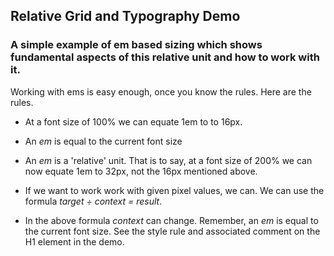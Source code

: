 ## Relative Grid and Typography Demo

### A simple example of em based sizing which shows fundamental aspects of this relative unit and how to work with it. 

Working with ems is easy enough, once you know the rules. Here are the rules.

* At a font size of 100% we can equate 1em to to 16px.

* An *em* is equal to the current font size

* An *em* is a 'relative' unit. That is to say, at a font size of 200% we can now equate 1em to 32px, not the 16px mentioned above. 

* If we want to work work with given pixel values, we can. We can use the formula *target ÷ context = result*.

* In the above formula *context* can change. Remember, an *em* is equal to the current font size. See the style rule and associated comment on the H1 element in the demo.

